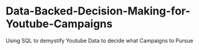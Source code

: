 # Data-Backed-Decision-Making-for-Youtube-Campaigns
Using SQL to demystify Youtube Data to decide what Campaigns to Pursue
